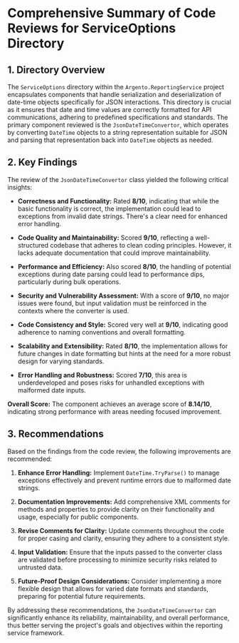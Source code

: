 # Comprehensive Summary of Code Reviews for ServiceOptions Directory

## 1. Directory Overview
The `ServiceOptions` directory within the `Argento.ReportingService` project encapsulates components that handle serialization and deserialization of date-time objects specifically for JSON interactions. This directory is crucial as it ensures that date and time values are correctly formatted for API communications, adhering to predefined specifications and standards. The primary component reviewed is the `JsonDateTimeConvertor`, which operates by converting `DateTime` objects to a string representation suitable for JSON and parsing that representation back into `DateTime` objects as needed.

## 2. Key Findings
The review of the `JsonDateTimeConvertor` class yielded the following critical insights:

- **Correctness and Functionality:** Rated **8/10**, indicating that while the basic functionality is correct, the implementation could lead to exceptions from invalid date strings. There's a clear need for enhanced error handling.
  
- **Code Quality and Maintainability:** Scored **9/10**, reflecting a well-structured codebase that adheres to clean coding principles. However, it lacks adequate documentation that could improve maintainability.

- **Performance and Efficiency:** Also scored **8/10**, the handling of potential exceptions during date parsing could lead to performance dips, particularly during bulk operations.

- **Security and Vulnerability Assessment:** With a score of **9/10**, no major issues were found, but input validation must be reinforced in the contexts where the converter is used.

- **Code Consistency and Style:** Scored very well at **9/10**, indicating good adherence to naming conventions and overall formatting.

- **Scalability and Extensibility:** Rated **8/10**, the implementation allows for future changes in date formatting but hints at the need for a more robust design for varying standards.

- **Error Handling and Robustness:** Scored **7/10**, this area is underdeveloped and poses risks for unhandled exceptions with malformed date inputs.

**Overall Score:** The component achieves an average score of **8.14/10**, indicating strong performance with areas needing focused improvement.

## 3. Recommendations
Based on the findings from the code review, the following improvements are recommended:

1. **Enhance Error Handling:** Implement `DateTime.TryParse()` to manage exceptions effectively and prevent runtime errors due to malformed date strings.

2. **Documentation Improvements:** Add comprehensive XML comments for methods and properties to provide clarity on their functionality and usage, especially for public components.

3. **Revise Comments for Clarity:** Update comments throughout the code for proper casing and clarity, ensuring they adhere to a consistent style.

4. **Input Validation:** Ensure that the inputs passed to the converter class are validated before processing to minimize security risks related to untrusted data.

5. **Future-Proof Design Considerations:** Consider implementing a more flexible design that allows for varied date formats and standards, preparing for potential future requirements.

By addressing these recommendations, the `JsonDateTimeConvertor` can significantly enhance its reliability, maintainability, and overall performance, thus better serving the project's goals and objectives within the reporting service framework.